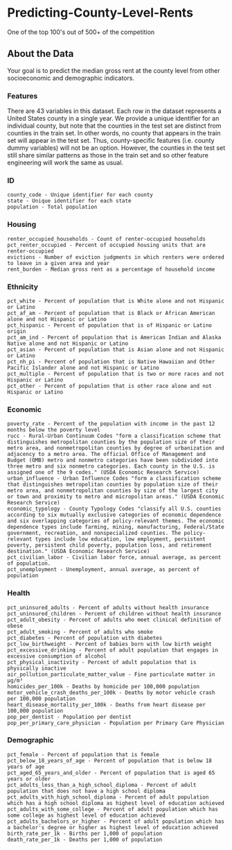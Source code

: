 # Predicting-County-Level-Rents
One of the top 100's out of 500+ of the competition

## About the Data

Your goal is to predict the median gross rent at the county level from other socioeconomic and demographic indicators.

### Features

There are 43 variables in this dataset. Each row in the dataset represents a United States county in a single year. We provide a unique identifier for an individual county, but note that the counties in the test set are distinct from counties in the train set. In other words, no county that appears in the train set will appear in the test set. Thus, county-specific features (i.e. county dummy variables) will not be an option. However, the counties in the test set still share similar patterns as those in the train set and so other feature engineering will work the same as usual.

### ID

    county_code - Unique identifier for each county
    state - Unique identifier for each state
    population - Total population

### Housing

    renter_occupied_households - Count of renter-occupied households
    pct_renter_occupied - Percent of occupied housing units that are renter-occupied
    evictions - Number of eviction judgments in which renters were ordered to leave in a given area and year
    rent_burden - Median gross rent as a percentage of household income

### Ethnicity

    pct_white - Percent of population that is White alone and not Hispanic or Latino
    pct_af_am - Percent of population that is Black or African American alone and not Hispanic or Latino
    pct_hispanic - Percent of population that is of Hispanic or Latino origin
    pct_am_ind - Percent of population that is American Indian and Alaska Native alone and not Hispanic or Latino
    pct_asian - Percent of population that is Asian alone and not Hispanic or Latino
    pct_nh_pi - Percent of population that is Native Hawaiian and Other Pacific Islander alone and not Hispanic or Latino
    pct_multiple - Percent of population that is two or more races and not Hispanic or Latino
    pct_other - Percent of population that is other race alone and not Hispanic or Latino

### Economic

    poverty_rate - Percent of the population with income in the past 12 months below the poverty level
    rucc - Rural-Urban Continuum Codes "form a classification scheme that distinguishes metropolitan counties by the population size of their metro area, and nonmetropolitan counties by degree of urbanization and adjacency to a metro area. The official Office of Management and Budget (OMB) metro and nonmetro categories have been subdivided into three metro and six nonmetro categories. Each county in the U.S. is assigned one of the 9 codes." (USDA Economic Research Service)
    urban_influence - Urban Influence Codes "form a classification scheme that distinguishes metropolitan counties by population size of their metro area, and nonmetropolitan counties by size of the largest city or town and proximity to metro and micropolitan areas." (USDA Economic Research Service)
    economic_typology - County Typology Codes "classify all U.S. counties according to six mutually exclusive categories of economic dependence and six overlapping categories of policy-relevant themes. The economic dependence types include farming, mining, manufacturing, Federal/State government, recreation, and nonspecialized counties. The policy-relevant types include low education, low employment, persistent poverty, persistent child poverty, population loss, and retirement destination." (USDA Economic Research Service)
    pct_civilian_labor - Civilian labor force, annual average, as percent of population.
    pct_unemployment - Unemployment, annual average, as percent of population

### Health

    pct_uninsured_adults - Percent of adults without health insurance
    pct_uninsured_children - Percent of children without health insurance
    pct_adult_obesity - Percent of adults who meet clinical definition of obese
    pct_adult_smoking - Percent of adults who smoke
    pct_diabetes - Percent of population with diabetes
    pct_low_birthweight - Percent of babies born with low birth weight
    pct_excessive_drinking - Percent of adult population that engages in excessive consumption of alcohol
    pct_physical_inactivity - Percent of adult population that is physically inactive
    air_pollution_particulate_matter_value - Fine particulate matter in µg/m³
    homicides_per_100k - Deaths by homicide per 100,000 population
    motor_vehicle_crash_deaths_per_100k - Deaths by motor vehicle crash per 100,000 population
    heart_disease_mortality_per_100k - Deaths from heart disease per 100,000 population
    pop_per_dentist - Population per dentist
    pop_per_primary_care_physician - Population per Primary Care Physician

### Demographic

    pct_female - Percent of population that is female
    pct_below_18_years_of_age - Percent of population that is below 18 years of age
    pct_aged_65_years_and_older - Percent of population that is aged 65 years or older
    pct_adults_less_than_a_high_school_diploma - Percent of adult population that does not have a high school diploma
    pct_adults_with_high_school_diploma - Percent of adult population which has a high school diploma as highest level of education achieved
    pct_adults_with_some_college - Percent of adult population which has some college as highest level of education achieved
    pct_adults_bachelors_or_higher - Percent of adult population which has a bachelor's degree or higher as highest level of education achieved
    birth_rate_per_1k - Births per 1,000 of population
    death_rate_per_1k - Deaths per 1,000 of population
